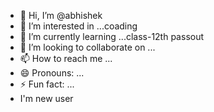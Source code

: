  - 👋 Hi, I’m @abhishek
- 👀 I’m interested in ...coading
- 🌱 I’m currently learning ...class-12th passout
- 💞️ I’m looking to collaborate on ...
- 📫 How to reach me ...
- 😄 Pronouns: ...
- ⚡ Fun fact: ...
-    I'm new user
<!---hallo world 
abhishekbhai2055/abhishekbhai2055 is a ✨ special ✨ repository because its `README.md` (this file) appears on your GitHub profile.
You can click the Preview link to take a look at your changes.
--->
